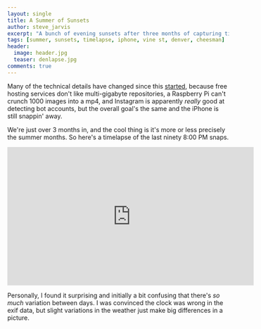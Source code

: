 ```yaml
---
layout: single
title: A Summer of Sunsets
author: steve_jarvis
excerpt: "A bunch of evening sunsets after three months of capturing timelapse pics."
tags: [summer, sunsets, timelapse, iphone, vine st, denver, cheesman]
header:
  image: header.jpg
  teaser: denlapse.jpg
comments: true
---
```


Many of the technical details have changed since this
[started](../denver-timelapse), because free hosting services don't
like multi-gigabyte repositories, a Raspberry Pi can't crunch 1000
images into a mp4, and Instagram is apparently _really_ good at
detecting bot accounts, but the overall goal's the same and the iPhone
is still snappin' away.

We're just over 3 months in, and the cool thing is it's more or less
precisely the summer months. So here's a timelapse of the last ninety
8:00 PM snaps.

<iframe width="560" height="315"
  src="https://www.youtube.com/embed/R7Q_bR6jAHA" frameborder="0"
  allowfullscreen>
</iframe>

Personally, I found it surprising and initially a bit confusing that
there's _so much_ variation between days. I was convinced the clock
was wrong in the exif data, but slight variations in the weather just
make big differences in a picture.
